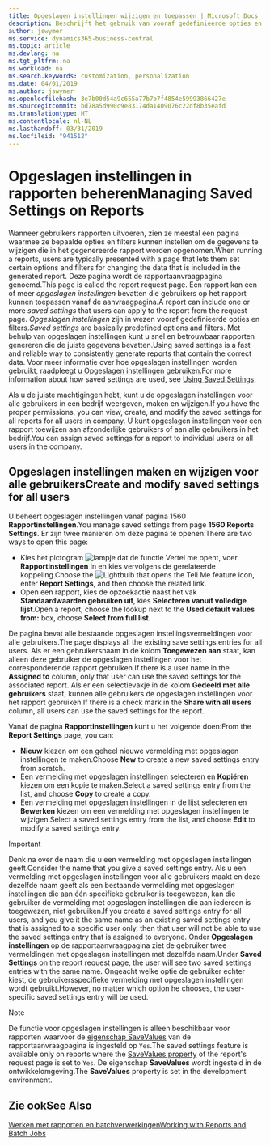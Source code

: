 ```yaml
---
title: Opgeslagen instellingen wijzigen en toepassen | Microsoft Docs
description: Beschrijft het gebruik van vooraf gedefinieerde opties en filters om een lijst aan te passen en de juiste gegevens te genereren.
author: jswymer
ms.service: dynamics365-business-central
ms.topic: article
ms.devlang: na
ms.tgt_pltfrm: na
ms.workload: na
ms.search.keywords: customization, personalization
ms.date: 04/01/2019
ms.author: jswymer
ms.openlocfilehash: 3e7b00d54a9c655a77b7b7f4854e59993866427e
ms.sourcegitcommit: bd78a5d990c9e83174da1409076c22df8b35eafd
ms.translationtype: HT
ms.contentlocale: nl-NL
ms.lasthandoff: 03/31/2019
ms.locfileid: "941512"
---
```

# <a name="managing-saved-settings-on-reports"></a><span data-ttu-id="716b4-103">Opgeslagen instellingen in rapporten beheren</span><span class="sxs-lookup"><span data-stu-id="716b4-103">Managing Saved Settings on Reports</span></span>
<span data-ttu-id="716b4-104">Wanneer gebruikers rapporten uitvoeren, zien ze meestal een pagina waarmee ze bepaalde opties en filters kunnen instellen om de gegevens te wijzigen die in het gegenereerde rapport worden opgenomen.</span><span class="sxs-lookup"><span data-stu-id="716b4-104">When running a reports, users are typically presented with a page that lets them set certain options and filters for changing the data that is included in the generated report.</span></span> <span data-ttu-id="716b4-105">Deze pagina wordt de rapportaanvraagpagina genoemd.</span><span class="sxs-lookup"><span data-stu-id="716b4-105">This page is called the report request page.</span></span> <span data-ttu-id="716b4-106">Een rapport kan een of meer *opgeslagen instellingen* bevatten die gebruikers op het rapport kunnen toepassen vanaf de aanvraagpagina.</span><span class="sxs-lookup"><span data-stu-id="716b4-106">A report can include one or more *saved settings* that users can apply to the report from the request page.</span></span> <span data-ttu-id="716b4-107">*Opgeslagen instellingen* zijn in wezen vooraf gedefinieerde opties en filters.</span><span class="sxs-lookup"><span data-stu-id="716b4-107">*Saved settings* are basically predefined options and filters.</span></span> <span data-ttu-id="716b4-108">Met behulp van opgeslagen instellingen kunt u snel en betrouwbaar rapporten genereren die de juiste gegevens bevatten.</span><span class="sxs-lookup"><span data-stu-id="716b4-108">Using saved settings is a fast and reliable way to consistently generate reports that contain the correct data.</span></span> <span data-ttu-id="716b4-109">Voor meer informatie over hoe opgeslagen instellingen worden gebruikt, raadpleegt u [Opgeslagen instellingen gebruiken](ui-work-report.md#SavedSettings).</span><span class="sxs-lookup"><span data-stu-id="716b4-109">For more information about how saved settings are used, see [Using Saved Settings](ui-work-report.md#SavedSettings).</span></span>

<span data-ttu-id="716b4-110">Als u de juiste machtigingen hebt, kunt u de opgeslagen instellingen voor alle gebruikers in een bedrijf weergeven, maken en wijzigen.</span><span class="sxs-lookup"><span data-stu-id="716b4-110">If you have the proper permissions, you can view, create, and modify the saved settings for all reports for all users in company.</span></span> <span data-ttu-id="716b4-111">U kunt opgeslagen instellingen voor een rapport toewijzen aan afzonderlijke gebruikers of aan alle gebruikers in het bedrijf.</span><span class="sxs-lookup"><span data-stu-id="716b4-111">You can assign saved settings for a report to individual users or all users in the company.</span></span>

<!--
## Apply saved settings to a report
1. Open the report.

   The report request page appears.    
2. In the **Saved Settings** section of the page, set the **Name** field  to the saved settings that you want to use.

   The **Saved Settings** section only appears if the report has been run before or if there are existing saved settings entries. The saved settings entry called **Last used options and filters** is always available. These settings are the option and filter values that were used the last time you ran the report.

-->

## <a name="create-and-modify-saved-settings-for-all-users"></a><span data-ttu-id="716b4-112">Opgeslagen instellingen maken en wijzigen voor alle gebruikers</span><span class="sxs-lookup"><span data-stu-id="716b4-112">Create and modify saved settings for all users</span></span>
<span data-ttu-id="716b4-113">U beheert opgeslagen instellingen vanaf pagina 1560 **Rapportinstellingen**.</span><span class="sxs-lookup"><span data-stu-id="716b4-113">You manage saved settings from page **1560 Reports Settings**.</span></span> <span data-ttu-id="716b4-114">Er zijn twee manieren om deze pagina te openen:</span><span class="sxs-lookup"><span data-stu-id="716b4-114">There are two ways to open this page:</span></span>
-   <span data-ttu-id="716b4-115">Kies het pictogram ![lampje dat de functie Vertel me opent](media/ui-search/search_small.png "Vertel me wat u wilt doen"), voer **Rapportinstellingen** in en kies vervolgens de gerelateerde koppeling.</span><span class="sxs-lookup"><span data-stu-id="716b4-115">Choose the ![Lightbulb that opens the Tell Me feature](media/ui-search/search_small.png "Tell me what you want to do") icon, enter **Report Settings**, and then choose the related link.</span></span>
-   <span data-ttu-id="716b4-116">Open een rapport, kies de opzoekactie naast het vak **Standaardwaarden gebruiken uit**, kies **Selecteren vanuit volledige lijst**.</span><span class="sxs-lookup"><span data-stu-id="716b4-116">Open a report, choose the lookup next to the **Used default values from:** box, choose **Select from full list**.</span></span>

<span data-ttu-id="716b4-117">De pagina bevat alle bestaande opgeslagen instellingsvermeldingen voor alle gebruikers.</span><span class="sxs-lookup"><span data-stu-id="716b4-117">The page displays all the existing save settings entries for all users.</span></span> <span data-ttu-id="716b4-118">Als er een gebruikersnaam in de kolom **Toegewezen aan** staat, kan alleen deze gebruiker de opgeslagen instellingen voor het corresponderende rapport gebruiken.</span><span class="sxs-lookup"><span data-stu-id="716b4-118">If there is a user name in the **Assigned to** column, only that user can use the saved settings for the associated report.</span></span> <span data-ttu-id="716b4-119">Als er een selectievakje in de kolom **Gedeeld met alle gebruikers** staat, kunnen alle gebruikers de opgeslagen instellingen voor het rapport gebruiken.</span><span class="sxs-lookup"><span data-stu-id="716b4-119">If there is a check mark in the **Share with all users** column, all users can use the saved settings for the report.</span></span>

<span data-ttu-id="716b4-120">Vanaf de pagina **Rapportinstellingen** kunt u het volgende doen:</span><span class="sxs-lookup"><span data-stu-id="716b4-120">From the **Report Settings** page, you can:</span></span>
-   <span data-ttu-id="716b4-121">**Nieuw** kiezen om een geheel nieuwe vermelding met opgeslagen instellingen te maken.</span><span class="sxs-lookup"><span data-stu-id="716b4-121">Choose **New** to create a new saved settings entry from scratch.</span></span>
-   <span data-ttu-id="716b4-122">Een vermelding met opgeslagen instellingen selecteren en **Kopiëren** kiezen om een kopie te maken.</span><span class="sxs-lookup"><span data-stu-id="716b4-122">Select a saved settings entry from the list, and choose **Copy** to create a copy.</span></span>
-   <span data-ttu-id="716b4-123">Een vermelding met opgeslagen instellingen in de lijst selecteren en **Bewerken** kiezen om een vermelding met opgeslagen instellingen te wijzigen.</span><span class="sxs-lookup"><span data-stu-id="716b4-123">Select a saved settings entry from the list, and choose **Edit** to modify a saved settings entry.</span></span>


> [!Important]
> <span data-ttu-id="716b4-124">Denk na over de naam die u een vermelding met opgeslagen instellingen geeft.</span><span class="sxs-lookup"><span data-stu-id="716b4-124">Consider the name that you give a saved settings entry.</span></span> <span data-ttu-id="716b4-125">Als u een vermelding met opgeslagen instellingen voor alle gebruikers maakt en deze dezelfde naam geeft als een bestaande vermelding met opgeslagen instellingen die aan één specifieke gebruiker is toegewezen, kan die gebruiker de vermelding met opgeslagen instellingen die aan iedereen is toegewezen, niet gebruiken.</span><span class="sxs-lookup"><span data-stu-id="716b4-125">If you create a saved settings entry for all users, and you give it the same name as an existing saved settings entry that is assigned to a specific user only, then that user will not be able to use the saved settings entry that is assigned to everyone.</span></span>  <span data-ttu-id="716b4-126">Onder **Opgeslagen instellingen** op de rapportaanvraagpagina ziet de gebruiker twee vermeldingen met opgeslagen instellingen met dezelfde naam.</span><span class="sxs-lookup"><span data-stu-id="716b4-126">Under **Saved Settings** on the report request page, the user will see two saved settings entries with the same name.</span></span> <span data-ttu-id="716b4-127">Ongeacht welke optie de gebruiker echter kiest, de gebruikersspecifieke vermelding met opgeslagen instellingen wordt gebruikt.</span><span class="sxs-lookup"><span data-stu-id="716b4-127">However, no matter which option he chooses, the user-specific saved settings entry will be used.</span></span>

> [!NOTE]
> <span data-ttu-id="716b4-128">De functie voor opgeslagen instellingen is alleen beschikbaar voor rapporten waarvoor de [eigenschap SaveValues](https://docs.microsoft.com/en-us/dynamics-nav/savevalues-property) van de rapportaanvraagpagina is ingesteld op `Yes`.</span><span class="sxs-lookup"><span data-stu-id="716b4-128">The saved settings feature is available only on reports where the [SaveValues property](https://docs.microsoft.com/en-us/dynamics-nav/savevalues-property) of the report's request page is set to `Yes`.</span></span> <span data-ttu-id="716b4-129">De eigenschap **SaveValues** wordt ingesteld in de ontwikkelomgeving.</span><span class="sxs-lookup"><span data-stu-id="716b4-129">The **SaveValues** property is set in the development environment.</span></span>  

## <a name="see-also"></a><span data-ttu-id="716b4-130">Zie ook</span><span class="sxs-lookup"><span data-stu-id="716b4-130">See Also</span></span>
[<span data-ttu-id="716b4-131">Werken met rapporten en batchverwerkingen</span><span class="sxs-lookup"><span data-stu-id="716b4-131">Working with Reports and Batch Jobs</span></span>](ui-work-report.md)  
